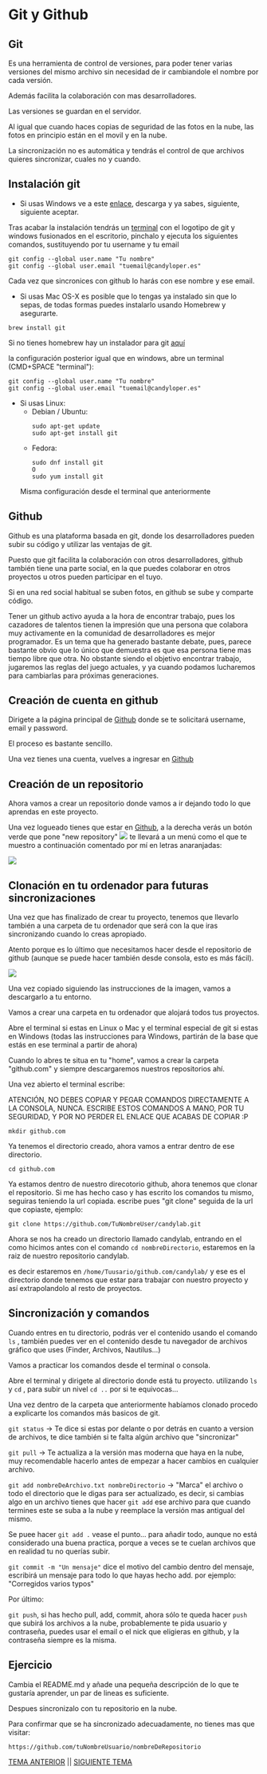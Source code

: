 # Git y Github

## Git 

Es una herramienta de control de versiones, para poder tener varias versiones del mismo archivo sin necesidad de ir cambiandole el nombre por cada versión.

Además facilita la colaboración con mas desarrolladores.

Las versiones se guardan en el servidor.

Al igual que cuando haces copias de seguridad de las fotos en la nube, las fotos en principio están en el movil y en la nube.

La sincronización no es automática y tendrás el control de que archivos quieres sincronizar, cuales no y cuando.

## Instalación git

- Si usas Windows ve a este [enlace](https://gitforwindows.org/), descarga y ya sabes, siguiente, siguiente aceptar.

Tras acabar la instalación tendrás un [terminal](./glosario.md#terminal) con el logotipo de git y windows fusionados en el escritorio, pinchalo y ejecuta los siguientes comandos, sustituyendo por tu username y tu email
```
git config --global user.name "Tu nombre"
git config --global user.email "tuemail@candyloper.es"

```
Cada vez que sincronices con github lo harás con ese nombre y ese email.

- Si usas Mac OS-X es posible que lo tengas ya instalado sin que lo sepas, de todas formas puedes instalarlo usando Homebrew y asegurarte.

```
brew install git
```

Si no tienes homebrew hay un instalador para git [aquí](https://sourceforge.net/projects/git-osx-installer/files/git-2.16.3-intel-universal-mavericks.dmg/download)

la configuración posterior igual que en windows, abre un terminal (CMD+SPACE "terminal"):

```
git config --global user.name "Tu nombre"
git config --global user.email "tuemail@candyloper.es"

```

- Si usas Linux:
    - Debian / Ubuntu:
      ```
      sudo apt-get update
      sudo apt-get install git
      ```
    - Fedora:
      ```
      sudo dnf install git
      O
      sudo yum install git
      ```
    Misma configuración desde el terminal que anteriormente

## Github

Github es una plataforma basada en git, donde los desarrolladores pueden subir su código y utilizar las ventajas de git.

Puesto que git facilita la colaboración con otros desarrolladores, github también tiene una parte social, en la que puedes colaborar en otros proyectos u otros pueden participar en el tuyo.

Si en una red social habitual se suben fotos, en github se sube y comparte código.

Tener un github activo ayuda a la hora de encontrar trabajo, pues los cazadores de talentos tienen la impresión que una persona que colabora muy activamente en la comunidad de desarrolladores es mejor programador.
Es un tema que ha generado bastante debate, pues, parece bastante obvio que lo único que demuestra es que esa persona tiene mas tiempo libre que otra.
No obstante siendo el objetivo encontrar trabajo, jugaremos las reglas del juego actuales, y ya cuando podamos lucharemos para cambiarlas para próximas generaciones.

## Creación de cuenta en github

Dirigete a la página principal de [Github](https://github.com/) donde se te solicitará username, email y password.

El proceso es bastante sencillo.

Una vez tienes una cuenta, vuelves a ingresar en [Github](https://github.com/login) 

## Creación de un repositorio

Ahora vamos a crear un repositorio donde vamos a ir dejando todo lo que aprendas en este proyecto.

Una vez logueado tienes que estar en [Github](https://github.com/), a la derecha verás un botón verde que pone "new repository" ![](./img/git/newrepository.png)
te llevará a un menú como el que te muestro a continuación comentado por mí en letras anaranjadas:


![](./img/git/crearrepo.png)

## Clonación en tu ordenador para futuras sincronizaciones

Una vez que has finalizado de crear tu proyecto, tenemos que llevarlo también a una carpeta de tu ordenador que será con la que iras sincronizando cuando lo creas apropiado.

Atento porque es lo último que necesitamos hacer desde el repositorio de github (aunque se puede hacer también desde consola, esto es más fácil).

![](./img/git/clone.png)

Una vez copiado siguiendo las instrucciones de la imagen, vamos a descargarlo a tu entorno.

Vamos a crear una carpeta en tu ordenador que alojará todos tus proyectos.

Abre el terminal si estas en Linux o Mac y el terminal especial de git si estas en Windows (todas las instrucciones para Windows, partirán de la base que estás en ese terminal a partir de ahora)

Cuando lo abres te situa en tu "home", vamos a crear la carpeta "github.com" y siempre descargaremos nuestros repositorios ahí.

Una vez abierto el terminal escribe:

ATENCIÓN, NO DEBES COPIAR Y PEGAR COMANDOS DIRECTAMENTE A LA CONSOLA, NUNCA.
ESCRIBE ESTOS COMANDOS A MANO, POR TU SEGURIDAD, Y POR NO PERDER EL ENLACE QUE ACABAS DE COPIAR :P
```
mkdir github.com
```

Ya tenemos el directorio creado, ahora vamos a entrar dentro de ese directorio.

```
cd github.com
```

Ya estamos dentro de nuestro direcotorio github, ahora tenemos que clonar el repositorio. Si me has hecho caso y has escrito los comandos tu mismo, seguiras teniendo la url copiada. escribe pues "git clone" seguida de la url que copiaste, ejemplo:

```
git clone https://github.com/TuNombreUser/candylab.git
```

Ahora se nos ha creado un directorio llamado candylab, entrando en el como hicimos antes con el comando `cd nombreDirectorio`, estaremos en la raiz de nuestro repositorio candylab.

es decir estaremos en `/home/Tuusario/github.com/candylab/` y ese es el directorio donde tenemos que estar para trabajar con nuestro proyecto y así extrapolandolo al resto de proyectos.

## Sincronización y comandos

Cuando entres en tu directorio, podrás ver el contenido usando el comando `ls` , también puedes ver en el contenido desde tu navegador de archivos gráfico que uses (Finder, Archivos, Nautilus...)

Vamos a practicar los comandos desde el terminal o consola.

Abre el terminal y dirigete al directorio donde está tu proyecto. utilizando `ls` y `cd` , para subir un nivel `cd ..` por si te equivocas...

Una vez dentro de la carpeta que anteriormente habíamos clonado procedo a explicarte los comandos más basicos de git.

`git status` -> Te dice si estas por delante o por detrás en cuanto a version de archivos, te dice también si te falta algún archivo que "sincronizar"

`git pull` -> Te actualiza a la versión mas moderna que haya en la nube, muy recomendable hacerlo antes de empezar a hacer cambios en cualquier archivo.

`git add nombreDeArchivo.txt nombreDirectorio` -> "Marca" el archivo o todo el directorio que le digas para ser actualizado, es decir, si cambias algo en un archivo tienes que hacer `git add` ese archivo para que cuando termines este se suba a la nube y reemplace la versión mas antigual del mismo.

Se puee hacer `git add .` vease el punto... para añadir todo, aunque no está considerado una buena practica, porque a veces se te cuelan archivos que en realidad tu no querías subir.

`git commit -m "Un mensaje"` dice el motivo del cambio dentro del mensaje, escribirá un mensaje para todo lo que hayas hecho add. por ejemplo: "Corregidos varios typos"

Por último:

`git push`, si has hecho pull, add, commit, ahora sólo te queda hacer `push` que subirá los archivos a la nube, probablemente te pida usuario y contraseña, puedes usar el email o el nick que eligieras en github, y la contraseña siempre es la misma.


## Ejercicio

Cambia el README.md y añade una pequeña descripción de lo que te gustaría aprender, un par de lineas es suficiente.

Despues sincronizalo con tu repositorio en la nube.

Para confirmar que se ha sincronizado adecuadamente, no tienes mas que visitar:

``` 
https://github.com/tuNombreUsuario/nombreDeRepositorio
```


[TEMA ANTERIOR](./social.md) || [SIGUIENTE TEMA](./editor.md)
